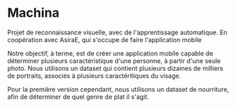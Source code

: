 # Machina
Projet de reconnaissance visuelle, avec de l'apprentissage automatique. En coopération avec AsiraE, qui s'occupe de faire l'application mobile

Notre objectif, à terme, est de créer une application mobile capable de déterminer plusieurs caractéristique d'une personne, à partir d'une seule photo. Nous utilisons un dataset qui contient plusieurs dizaines de milliers de portraits, associés à plusieurs caractéritiques du visage.


Pour la première version cependant, nous utilisons un dataset de nourriture, afin de déterminer de quel genre de plat il s'agit.
